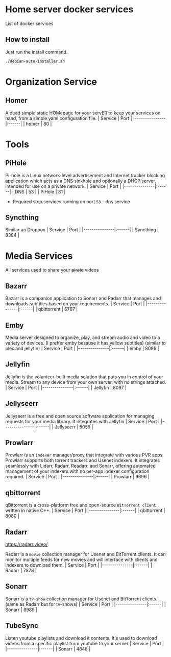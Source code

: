 # Home server docker services
List of docker services

## How to install
Just run the install command.

```bash
./debian-auto-installer.sh
```

# Organization Service

## Homer
A dead simple static HOMepage for your servER to keep your services on hand, from a simple yaml configuration file.
| Service       | Port  | 
|---------------|:------|
| homer         | 80    |


# Tools

## PiHole
Pi-hole is a Linux network-level advertisement and Internet tracker blocking application which acts as a DNS sinkhole and optionally a DHCP server, intended for use on a private network.
| Service       | Port  | 
|---------------|:------|
| DNS           | 53    |
| PiHole        | 81    |
* Required stop services running on port `53` - dns service

## Syncthing
Similar ao Dropbox 
| Service       | Port  | 
|---------------|:------|
| Syncthing     | 8384  |


# Media Services
All services used to share your ~~pirate~~ videos 

## Bazarr
Bazarr is a companion application to Sonarr and Radarr that manages and downloads subtitles based on your requirements.
| Service       | Port  | 
|---------------|:------|
| qbittorrent   | 6767  |

## Emby
Media server designed to organize, play, and stream audio and video to a variety of devices. (I preffer emby besause it has yellow subtitles) (similar to plex and jellyfin)
| Service       | Port  | 
|---------------|:------|
| emby          | 8096  |

## Jellyfin
Jellyfin is the volunteer-built media solution that puts you in control of your media. Stream to any device from your own server, with no strings attached.
| Service       | Port  | 
|---------------|:------|
| Jellyfin      | 8097  |

## Jellyseerr
Jellyseerr is a free and open source software application for managing requests for your media library. It integrates with Jellyfin
| Service       | Port  | 
|---------------|:------|
| Jellyseerr    | 5055  |


## Prowlarr
Prowlarr is an `indexer` manager/proxy that integrate with  various PVR apps. Prowlarr supports both torrent trackers and Usenet indexers. It integrates seamlessly with Lidarr, Radarr, Readarr, and Sonarr, offering automated management of your indexers with no per-app indexer configuration required.
| Service       | Port  | 
|---------------|:------|
| Prowlarr      | 9696  |

## qbittorrent
qBittorrent is a cross-platform free and open-source `BitTorrent client` written in native C++.
| Service       | Port  | 
|---------------|:------|
| qbittorrent   | 8080  |

## Radarr
https://radarr.video/

Radarr is a `movie` collection manager for Usenet and BitTorrent clients. It can monitor multiple feeds for new movies and will interface with clients and indexers to download them.
| Service       | Port  | 
|---------------|:------|
| Radarr        | 7878  |

## Sonarr
Sonarr is a `tv-show` collection manager for Usenet and BitTorrent clients. (same as Radarr but for tv-shows)
| Service       | Port  | 
|---------------|:------|
| Sonarr        | 8989  |

## TubeSync
Listen youtube playlists and download it contents.
It's used to download videos from a specific playlist from youtube to your server
| Service       | Port  | 
|---------------|:------|
| Sonarr        | 4848  |